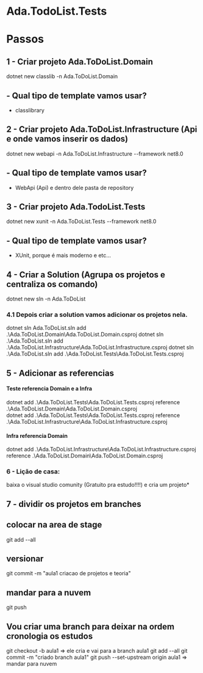 # Ada.TodoList.Tests

# Passos
## 1 - Criar projeto Ada.ToDoList.Domain

dotnet new classlib -n Ada.ToDoList.Domain

##   - Qual tipo de template vamos usar? 
- classlibrary 

## 2 - Criar projeto Ada.ToDoList.Infrastructure (Api e onde vamos inserir os dados)

dotnet new webapi -n Ada.ToDoList.Infrastructure --framework net8.0

##   - Qual tipo de template vamos usar? 
- WebApi (Api) e dentro dele pasta de repository

## 3 - Criar projeto Ada.TodoList.Tests

dotnet new xunit -n Ada.ToDoList.Tests --framework net8.0

##   - Qual tipo de template vamos usar? 
- XUnit, porque é mais moderno e etc...

## 4 - Criar a Solution (Agrupa os projetos e centraliza os comando)
dotnet new sln -n Ada.ToDoList

### 4.1 Depois criar a solution vamos adicionar os projetos nela.
dotnet sln Ada.ToDoList.sln add .\Ada.ToDoList.Domain\Ada.ToDoList.Domain.csproj
dotnet sln .\Ada.ToDoList.sln add .\Ada.ToDoList.Infrastructure\Ada.ToDoList.Infrastructure.csproj
dotnet sln .\Ada.ToDoList.sln add .\Ada.ToDoList.Tests\Ada.ToDoList.Tests.csproj

## 5 - Adicionar as referencias 
   #### Teste referencia Domain e a Infra

dotnet add .\Ada.ToDoList.Tests\Ada.ToDoList.Tests.csproj reference .\Ada.ToDoList.Domain\Ada.ToDoList.Domain.csproj  
dotnet add .\Ada.ToDoList.Tests\Ada.ToDoList.Tests.csproj reference .\Ada.ToDoList.Infrastructure\Ada.ToDoList.Infrastructure.csproj

   #### Infra referencia Domain

dotnet add .\Ada.ToDoList.Infrastructure\Ada.ToDoList.Infrastructure.csproj reference .\Ada.ToDoList.Domain\Ada.ToDoList.Domain.csproj

### 6 - Lição de casa:
baixa o visual studio comunity (Gratuito pra estudo!!!!) e cria um projeto*

## 7 - dividir os projetos em branches

## colocar na area de stage
git add --all

## versionar
git commit -m "aula1 criacao de projetos e teoria"

## mandar para a nuvem
git push

## Vou criar uma branch para deixar na ordem cronologia os estudos
git checkout -b aula1 => ele cria e vai para a branch aula1
git add --all
git commit -m "criado branch aula1"
git push --set-upstream origin aula1 => mandar para nuvem